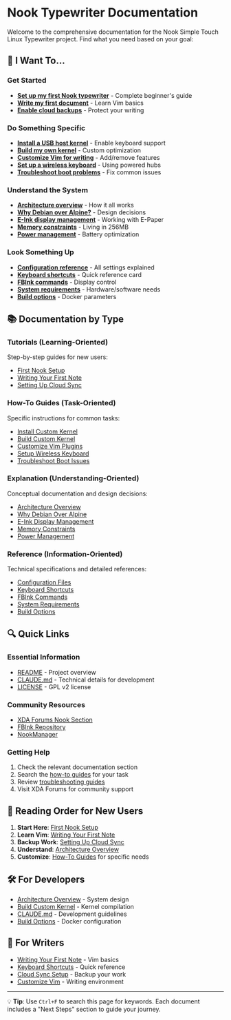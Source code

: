 # Nook Typewriter Documentation

Welcome to the comprehensive documentation for the Nook Simple Touch Linux Typewriter project. Find what you need based on your goal:

## 🚀 I Want To...

### Get Started
- **[Set up my first Nook typewriter](tutorials/01-first-nook-setup.md)** - Complete beginner's guide
- **[Write my first document](tutorials/02-writing-your-first-note.md)** - Learn Vim basics
- **[Enable cloud backups](tutorials/03-syncing-to-cloud.md)** - Protect your writing

### Do Something Specific
- **[Install a USB host kernel](how-to/install-custom-kernel.md)** - Enable keyboard support
- **[Build my own kernel](how-to/build-custom-kernel.md)** - Custom optimization
- **[Customize Vim for writing](how-to/customize-vim-plugins.md)** - Add/remove features
- **[Set up a wireless keyboard](how-to/setup-wireless-keyboard.md)** - Using powered hubs
- **[Troubleshoot boot problems](how-to/troubleshoot-boot-issues.md)** - Fix common issues

### Understand the System
- **[Architecture overview](explanation/architecture-overview.md)** - How it all works
- **[Why Debian over Alpine?](explanation/why-debian-over-alpine.md)** - Design decisions
- **[E-Ink display management](explanation/e-ink-display-management.md)** - Working with E-Paper
- **[Memory constraints](explanation/memory-constraints.md)** - Living in 256MB
- **[Power management](explanation/power-management.md)** - Battery optimization

### Look Something Up
- **[Configuration reference](reference/configuration-files.md)** - All settings explained
- **[Keyboard shortcuts](reference/keyboard-shortcuts.md)** - Quick reference card
- **[FBInk commands](reference/fbink-commands.md)** - Display control
- **[System requirements](reference/system-requirements.md)** - Hardware/software needs
- **[Build options](reference/build-options.md)** - Docker parameters

## 📚 Documentation by Type

### Tutorials (Learning-Oriented)
Step-by-step guides for new users:
- [First Nook Setup](tutorials/01-first-nook-setup.md)
- [Writing Your First Note](tutorials/02-writing-your-first-note.md)  
- [Setting Up Cloud Sync](tutorials/03-syncing-to-cloud.md)

### How-To Guides (Task-Oriented)
Specific instructions for common tasks:
- [Install Custom Kernel](how-to/install-custom-kernel.md)
- [Build Custom Kernel](how-to/build-custom-kernel.md)
- [Customize Vim Plugins](how-to/customize-vim-plugins.md)
- [Setup Wireless Keyboard](how-to/setup-wireless-keyboard.md)
- [Troubleshoot Boot Issues](how-to/troubleshoot-boot-issues.md)

### Explanation (Understanding-Oriented)
Conceptual documentation and design decisions:
- [Architecture Overview](explanation/architecture-overview.md)
- [Why Debian Over Alpine](explanation/why-debian-over-alpine.md)
- [E-Ink Display Management](explanation/e-ink-display-management.md)
- [Memory Constraints](explanation/memory-constraints.md)
- [Power Management](explanation/power-management.md)

### Reference (Information-Oriented)
Technical specifications and detailed references:
- [Configuration Files](reference/configuration-files.md)
- [Keyboard Shortcuts](reference/keyboard-shortcuts.md)
- [FBInk Commands](reference/fbink-commands.md)
- [System Requirements](reference/system-requirements.md)
- [Build Options](reference/build-options.md)

## 🔍 Quick Links

### Essential Information
- [README](../README.md) - Project overview
- [CLAUDE.md](../CLAUDE.md) - Technical details for development
- [LICENSE](../LICENSE) - GPL v2 license

### Community Resources  
- [XDA Forums Nook Section](https://forum.xda-developers.com/c/barnes-noble-nook-touch.1129/)
- [FBInk Repository](https://github.com/NiLuJe/FBInk)
- [NookManager](https://github.com/doozan/NookManager)

### Getting Help
1. Check the relevant documentation section
2. Search the [how-to guides](how-to/) for your task
3. Review [troubleshooting guides](how-to/troubleshoot-boot-issues.md)
4. Visit XDA Forums for community support

## 📖 Reading Order for New Users

1. **Start Here**: [First Nook Setup](tutorials/01-first-nook-setup.md)
2. **Learn Vim**: [Writing Your First Note](tutorials/02-writing-your-first-note.md)
3. **Backup Work**: [Setting Up Cloud Sync](tutorials/03-syncing-to-cloud.md)
4. **Understand**: [Architecture Overview](explanation/architecture-overview.md)
5. **Customize**: [How-To Guides](how-to/) for specific needs

## 🛠 For Developers

- [Architecture Overview](explanation/architecture-overview.md) - System design
- [Build Custom Kernel](how-to/build-custom-kernel.md) - Kernel compilation
- [CLAUDE.md](../CLAUDE.md) - Development guidelines
- [Build Options](reference/build-options.md) - Docker configuration

## 📱 For Writers

- [Writing Your First Note](tutorials/02-writing-your-first-note.md) - Vim basics
- [Keyboard Shortcuts](reference/keyboard-shortcuts.md) - Quick reference
- [Cloud Sync Setup](tutorials/03-syncing-to-cloud.md) - Backup your work
- [Customize Vim](how-to/customize-vim-plugins.md) - Writing environment

---

💡 **Tip**: Use `Ctrl+F` to search this page for keywords. Each document includes a "Next Steps" section to guide your journey.